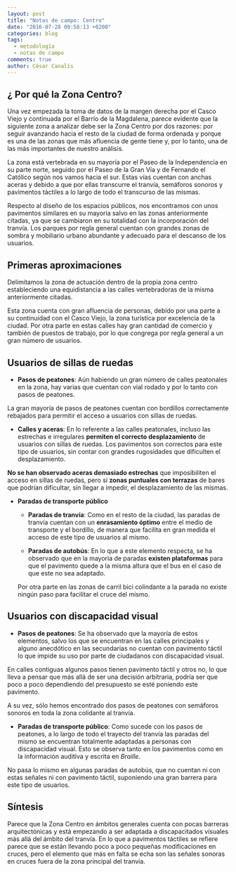 ```yaml
---
layout: post
title: "Notas de campo: Centro"
date: "2016-07-28 09:58:13 +0200"
categories: blog
tags:
  - metodología
  - notas de campo
comments: true
author: César Canalís
---
```


## ¿ Por qué la Zona Centro?

Una vez empezada la toma de datos de la margen derecha por el Casco Viejo y continuada por el Barrio de la Magdalena, parece evidente que la siguiente zona a analizar debe ser la Zona Centro por dos razones: por seguir avanzando hacia el resto de la ciudad de forma ordenada y porque es una de las zonas que más afluencia de gente tiene y, por lo tanto, una de las más importantes de nuestro análisis.

La zona está vertebrada en su mayoría por el Paseo de la Independencia en su parte norte, seguido por el Paseo de la Gran Vía y de Fernando el Católico según nos vamos hacia el sur. Estas vías cuentan con anchas aceras y debido a que por ellas transcurre el tranvía, semáforos sonoros y pavimentos táctiles a lo largo de todo el transcurso de las mismas.

Respecto al diseño de los espacios públicos, nos encontramos con unos pavimentos similares en su mayoria salvo en las zonas anteriormente citadas, ya que se cambiaron en su totalidad con la incorporación del tranvía. Los parques por regla general cuentan con grandes zonas de sombra y mobiliario urbano abundante y adecuado para el descanso de los usuarios.

## Primeras aproximaciones

Delimitamos la zona de actuación dentro de la propia zona centro estableciendo una equidistancia a las calles vertebradoras de la misma anteriormente citadas.

Esta zona cuenta con gran afluencia de personas, debido por una parte a su continuidad con el Casco Viejo, la zona turística por excelencia de la ciudad. Por otra parte en estas calles hay gran cantidad de comercio y también de puestos de trabajo, por lo que congrega por regla general a un gran número de usuarios.

## Usuarios de sillas de ruedas

 * **Pasos de peatones**: Aún habiendo un gran número de calles peatonales en la zona, hay varias que cuentan con vial rodado y por lo tanto con pasos de peatones.

 La gran mayoría de pasos de peatones cuentan con bordillos correctamente rebajados para permitir el acceso a usuarios con sillas de ruedas.

 * **Calles y aceras**: En lo referente a las calles peatonales, incluso las estrechas e irregulares **permiten el correcto desplazamiento** de usuarios con sillas de ruedas. Los pavimentos son correctos para este tipo de usuarios, sin contar con grandes rugosidades que dificulten el desplazamiento.

 **No se han observado aceras demasiado estrechas** que imposibiliten el acceso en sillas de ruedas, pero sí **zonas puntuales con terrazas** de bares que podrían dificultar, sin llegar a impedir, el desplazamiento de las mismas.

* **Paradas de transporte público**
   * **Paradas de tranvía**: Como en el resto de la ciudad, las paradas de tranvía cuentan con un **enrasamiento óptimo** entre el medio de transporte y el bordillo, de manera que facilita en gran medida el acceso de este tipo de usuarios al mismo.

   * **Paradas de autobús**: En lo que a este elemento respecta, se ha observado que en la mayoria de paradas **existen plataformas** para que el pavimento quede a la misma altura que el bus en el caso de que este no sea adaptado.

   Por otra parte en las zonas de carril bici colindante a la parada no existe ningún paso para facilitar el cruce del mismo.

## Usuarios con discapacidad visual

  * **Pasos de peatones**: Se ha observado que la mayoría de estos elementos, salvo los que se encuentran en las calles principales y alguno anecdótico en las secundarias no cuentan con pavimento táctil lo que impide su uso por parte de ciudadanos con discapacidad visual.

  En calles contiguas algunos pasos tienen pavimento táctil y otros no, lo que lleva a pensar que más allá de ser una decisión arbitraria, podría ser que poco a poco dependiendo del presupuesto se esté poniendo este pavimento.

  A su vez, sólo hemos encontrado dos pasos de peatones con semáforos sonoros en toda la zona colidante al tranvía.



  * **Paradas de transporte público**: Como sucede con los pasos de peatones, a lo largo de todo el trayecto del tranvía las paradas del mismo se encuentran totalmente adaptadas a personas con discapacidad visual. Esto se observa tanto en los pavimentos como en la información auditiva y escrita en *Braille*.

  No pasa lo mismo en algunas paradas de autobús, que no cuentan ni con estas señales ni con pavimento táctil, suponiendo una gran barrera para este tipo de usuarios.

## Síntesis

Parece que la Zona Centro en ámbitos generales cuenta con pocas barreras arquitectónicas y está empezando a ser adaptada a discapacitados visuales más allá del ámbito del tranvía.
En lo que a pavimentos táctiles se refiere parece que se están llevando poco a poco pequeñas modificaciones en cruces, pero el elemento que más en falta se echa son las señales sonoras en cruces fuera de la zona principal del tranvía.
